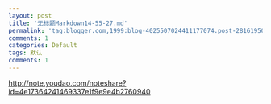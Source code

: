 ```yaml
---
layout: post
title: '无标题Markdown14-55-27.md'
permalink: 'tag:blogger.com,1999:blog-4025507024411177074.post-2816195084996831222'
comments: 1
categories: Default
tags: 默认
comments: 1
---
```

<http://note.youdao.com/noteshare?id=4e17364241469337e1f9e9e4b2760940>